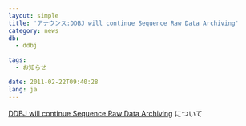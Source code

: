 ```yaml
---
layout: simple
title: 'アナウンス:DDBJ will continue Sequence Raw Data Archiving'
category: news
db:
  - ddbj

tags:
  - お知らせ

date: 2011-02-22T09:40:28
lang: ja
---
```


<a href="/whatsnew/2011/DRA20110222.html">DDBJ will continue Sequence Raw Data Archiving</a> について
